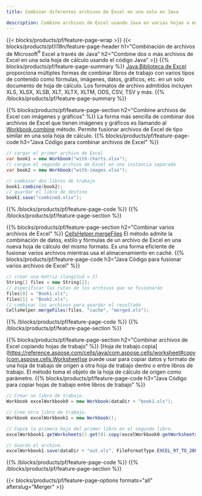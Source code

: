 ```yaml
---
title: Combinar diferentes archivos de Excel en uno solo en Java

description: Combine archivos de Excel usando Java en varias hojas o en una sola hoja. Combine, combine o concatene documentos de Excel en PDF, imágenes y HTML también.
---
```

{{< blocks/products/pf/feature-page-wrap >}}
{{< blocks/products/pf/i18n/feature-page-header h1="Combinación de archivos de Microsoft<sup>&reg;</sup> Excel a través de Java" h2="Combine dos o más archivos de Excel en una sola hoja de cálculo usando el código Java" >}}
{{% blocks/products/pf/feature-page-summary %}}
[Java Biblioteca de Excel](/cells/java/) proporciona múltiples formas de combinar libros de trabajo con varios tipos de contenido como fórmulas, imágenes, datos, gráficos, etc. en un solo documento de hoja de cálculo. Los formatos de archivo admitidos incluyen XLS, XLSX, XLSB, XLT, XLTX, XLTM, ODS, CSV, TSV y más.
{{% /blocks/products/pf/feature-page-summary %}}

{{% blocks/products/pf/feature-page-section h2="Combine archivos de Excel con imágenes y gráficos" %}}
La forma más sencilla de combinar dos archivos de Excel que tienen imágenes y gráficos es llamando al [Workbook.combine](https://reference.aspose.com/cells/java/com.aspose.cells/workbook#combine(com.aspose.cells.Workbook)) método. Permite fusionar archivos de Excel de tipo similar en una sola hoja de cálculo.
{{% blocks/products/pf/feature-page-code h3="Java Código para combinar archivos de Excel" %}}

```cs
// cargar el primer archivo de Excel
var book1 = new Workbook("with-charts.xlsx");
// cargue el segundo archivo de Excel en una instancia separada
var book2 = new Workbook("with-images.xlsx");

// combinar dos libros de trabajo
book1.combine(book2);
// guardar el libro de destino 
book1.save("combined.xlsx");

```
{{% /blocks/products/pf/feature-page-code %}}
{{% /blocks/products/pf/feature-page-section %}}

{{% blocks/products/pf/feature-page-section h2="Combinar varios archivos de Excel" %}}
[CellsHelper.mergeFiles](https://reference.aspose.com/cells/java/com.aspose.cells/cellshelper#mergeFiles) El método admite la combinación de datos, estilo y fórmulas de un archivo de Excel en una nueva hoja de cálculo del mismo formato. Es una forma eficiente de fusionar varios archivos mientras usa el almacenamiento en caché. 
{{% blocks/products/pf/feature-page-code h3="Java Código para fusionar varios archivos de Excel" %}}

```cs
// crear una matriz (longitud = 2)
String[] files = new String[2];
// especificar las rutas de los archivos que se fusionarán
files[0] = "Book1.xls";
files[1] = "Book2.xls";
// combinar los archivos para guardar el resultado
CellsHelper.mergeFiles(files, "cache", "merged.xls");


```
{{% /blocks/products/pf/feature-page-code %}}
{{% /blocks/products/pf/feature-page-section %}}

{{% blocks/products/pf/feature-page-section h2="Combinar archivos de Excel copiando hojas de trabajo" %}}
[Hoja de trabajo.copia](https://reference.aspose.com/cells/java/com.aspose.cells/worksheet#copy(com.aspose.cells.Worksheet)se puede usar para copiar datos y formato de una hoja de trabajo de origen a otra hoja de trabajo dentro o entre libros de trabajo. El método toma el objeto de la hoja de cálculo de origen como parámetro.
{{% blocks/products/pf/feature-page-code h3="Java Código para copiar hojas de trabajo entre libros de trabajo" %}}

```cs
// Crear un libro de trabajo.
Workbook excelWorkbook0 = new Workbook(dataDir + "book1.xls");

// Cree otro libro de trabajo.
Workbook excelWorkbook1 = new Workbook();

// Copie la primera hoja del primer libro en el segundo libro.
excelWorkbook1.getWorksheets().get(0).copy(excelWorkbook0.getWorksheets().get(0));

// Guarda el archivo.
excelWorkbook1.save(dataDir + "out.xls", FileFormatType.EXCEL_97_TO_2003);

```
{{% /blocks/products/pf/feature-page-code %}}
{{% /blocks/products/pf/feature-page-section %}}

{{< blocks/products/pf/feature-page-options formats="all" afterslug="Merger" >}}
